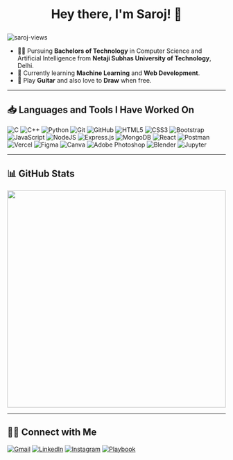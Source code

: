 # <p align="center">Hey there, I'm Saroj! 👋</p>

<p align="left"> <img src="https://komarev.com/ghpvc/?username=Saroj-Pedada&label=Profile%20views&color=0e75b6&style=flat" alt="saroj-views" /> </p>

- 👨‍🎓 Pursuing **Bachelors of Technology** in Computer Science and Artificial Intelligence from **Netaji Subhas University of Technology**, Delhi.
- 🌱 Currently learning **Machine Learning** and **Web Development**.
- 🎸 Play **Guitar** and also love to **Draw** when free.

<hr>

## 📥  Languages and Tools I Have Worked On

![C](https://img.shields.io/badge/c-%2300599C.svg?style=for-the-badge&logo=c&logoColor=white)
![C++](https://img.shields.io/badge/c++-%2300599C.svg?style=for-the-badge&logo=c%2B%2B&logoColor=white)
![Python](https://img.shields.io/badge/python-3670A0?style=for-the-badge&logo=python&logoColor=ffdd54)
![Git](https://img.shields.io/badge/git-%23F05033.svg?style=for-the-badge&logo=git&logoColor=white)
![GitHub](https://img.shields.io/badge/github-%23121011.svg?style=for-the-badge&logo=github&logoColor=white)
![HTML5](https://img.shields.io/badge/html5-%23E34F26.svg?style=for-the-badge&logo=html5&logoColor=white)
![CSS3](https://img.shields.io/badge/css3-%231572B6.svg?style=for-the-badge&logo=css3&logoColor=white)
![Bootstrap](https://img.shields.io/badge/bootstrap-%23563D7C.svg?style=for-the-badge&logo=bootstrap&logoColor=white)
![JavaScript](https://img.shields.io/badge/javascript-%23323330.svg?style=for-the-badge&logo=javascript&logoColor=%23F7DF1E)
![NodeJS](https://img.shields.io/badge/node.js-6DA55F?style=for-the-badge&logo=node.js&logoColor=white)
![Express.js](https://img.shields.io/badge/express.js-%23404d59.svg?style=for-the-badge&logo=express&logoColor=%2361DAFB)
![MongoDB](https://img.shields.io/badge/MongoDB-%234ea94b.svg?style=for-the-badge&logo=mongodb&logoColor=white)
![React](https://img.shields.io/badge/react-%2320232a.svg?style=for-the-badge&logo=react&logoColor=%2361DAFB)
![Postman](https://img.shields.io/badge/Postman-FF6C37?style=for-the-badge&logo=postman&logoColor=white)
![Vercel](https://img.shields.io/badge/vercel-%23000000.svg?style=for-the-badge&logo=vercel&logoColor=white)
![Figma](https://img.shields.io/badge/figma-%23F24E1E.svg?style=for-the-badge&logo=figma&logoColor=white)
![Canva](https://img.shields.io/badge/Canva-%2300C4CC.svg?style=for-the-badge&logo=Canva&logoColor=white)
![Adobe Photoshop](https://img.shields.io/badge/adobe%20photoshop-%2331A8FF.svg?style=for-the-badge&logo=adobe%20photoshop&logoColor=white)
![Blender](https://img.shields.io/badge/blender-%23F5792A.svg?style=for-the-badge&logo=blender&logoColor=white)
![Jupyter](https://img.shields.io/badge/jupyter-%23FA0F00.svg?style=for-the-badge&logo=jupyter&logoColor=white)

<hr>

## 📊 GitHub Stats

<img style="text-align:center" height="500px" width="100%" src="https://github-readme-stats.vercel.app/api/top-langs/?username=Saroj-Pedada&layout=pie&theme=transparent&show_icons=true&show_user=true&show_repos=true&show_widget&hide_progress=true">

<hr>

## 👋🏻 Connect with Me

<a href="mailto:sarojpedada@gmail.com"> ![Gmail](https://img.shields.io/badge/Gmail-D14836?style=for-the-badge&logo=gmail&logoColor=white)</a>
<a href="https://www.linkedin.com/in/sarojpedada/"> ![LinkedIn](https://img.shields.io/badge/linkedin-%230077B5.svg?style=for-the-badge&logo=linkedin&logoColor=white)</a>
<a href="https://www.instagram.com/nameissaroj/"> ![Instagram](https://img.shields.io/badge/Instagram-E4405F?style=for-the-badge&logo=instagram&logoColor=white)</a>
<a href="https://www.playbook.com/s/yosana/1"> ![Playbook](https://img.shields.io/badge/Playbook-FF6C37?style=for-the-badge&logo=playbook&logoColor=white)</a>
